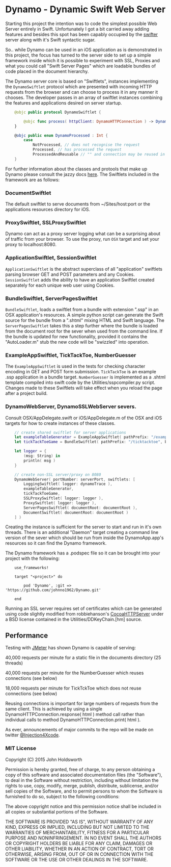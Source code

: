 
# Dynamo - Dynamic Swift Web Server

Starting this project the intention was to code the simplest possible Web Server entirely
in Swift. Unfortunately I got a bit carried away adding features and besides this spot has been
capably occupied by the [swifter](https://github.com/glock45/swifter) server along with it's
Swift syntactic sugar.

So.. while Dynamo can be used in an iOS application as is demonstrated in this project, the focus
has turned to the server side to set up a simple framework inside which it is possible to experiment
with SSL, Proxies and what you could call "Swift Server Pages" which are loadable bundles of code
placed in the document hierarchy.

The Dynamo server core is based on "Swiftlets", instances implementing the `DynamoSwiftlet` protocol
which are presented with incoming HTTP requests from the browser and can choose to process it in any
manner it chooses. The developer passes in an array of swiftlet instances combining the features 
and applications desired on server startup.

```Swift
    @objc public protocol DynamoSwiftlet {

        @objc func process( httpClient: DynamoHTTPConnection ) -> DynamoProcessed    
    }

    @objc public enum DynamoProcessed : Int {
        case
            NotProcessed, // does not recognise the request
            Processed, // has processed the request
            ProcessedAndReusable // "" and connection may be reused in HTTP/1.1
    }
```

For further information about the classes and protools that make up Dynamo please consult the jazzy docs
[here](http://johnholdsworth.com/dynamo/docs/). The Swiftlets included in the framework are as follows:

### DocumentSwiftlet

The default swiftlet to serve documents from ~/Sites/host:port or the applications resources directory for iOS.

### ProxySwiftlet, SSLProxySwiftlet

Dynamo can act as a proxy server logging what can be a surprising about of traffic from your browser.
To use the proxy, run `OSX` target and set your proxy to localhost:8080.

### ApplicationSwiftlet, SessionSwiftlet

`ApplicationSwiftlet` is the abstract superclass of all "application" swiftlets parsing browser GET and POST
parameters and any Cookies. `SessionSwiftlet` adds the ability to have an application Swiftlet
created separately for each unique web user using Cookies.

### BundleSwiftlet, ServerPagesSwiftlet

`BundleSwiftlet`, loads a swiftlet from a bundle with extension ".ssp" in an OSX application's resources.
A simple python script can generate the Swift source for the bundle from a ".shtml" mixing HTML and Swift
language. The `ServerPagesSwiftlet` takes this a step further where the bundle is loaded from the
document root for the sever when used from the command line. If the bundle is updated for new functionality,
provided it contains the "AutoLoader.m" stub the new code will be "swizzled" into operation.

### ExampleAppSwiftlet, TickTackToe, NumberGuesser

The `ExampleAppSwiftlet` is used in the tests for checking character encoding in GET and POST
form submission. `TickTackToe` is an example .ssp application in a bundle target. `NumberGuesser` is 
implemented as a .shtml template compiled into swift code by the Utilities/sspcompiler.py script.
Changes made to these Swiftlets will take effect when you reload the page after a project build.

### DynamoWebServer, DynamoSSLWebServer severs.

Consult OSX/AppDelegate.swift or iOS/AppDelegate.m of the OSX and iOS targets for how to create
instances of these classes. 

```Swift
    // create shared swiftlet for server applications
    let exampleTableGenerator = ExampleAppSwiftlet( pathPrefix: "/example" )
    let tickTackToeGame = BundleSwiftlet( pathPrefix: "/ticktacktoe", bundleName: "TickTackToe" )!

    let logger = {
        (msg: String) in
        println( msg )
    }

    // create non-SSL server/proxy on 8080
    DynamoWebServer( portNumber: serverPort, swiftlets: [
        LoggingSwiftlet( logger: dynamoTrace ),
        exampleTableGenerator,
        tickTackToeGame,
        SSLProxySwiftlet( logger: logger ),
        ProxySwiftlet( logger: logger ),
        ServerPagesSwiftlet( documentRoot: documentRoot ),
        DocumentSwiftlet( documentRoot: documentRoot )
    ] )
```

Creating the instance is sufficient for the server to start and run in it's own threads.
There is an additional "Daemon" target creating a command line version of the sever which should
be run from inside the DynamoApp.app's resources so it can find the Dynamo framework.

The Dynamo framework has a .podspec file so it can be brought into your project with the following:

```
    use_frameworks!

    target "<project>" do

        pod 'Dynamo', :git => 'https://github.com/johnno1962/Dynamo.git'

    end
```

Running an SSL server requires set of certificates which can be generated using code slightly modified
from robbiehanson's [CocoaHTTPServer](https://github.com/robbiehanson/CocoaHTTPServer) under a
BSD license contained in the Utilities/DDKeyChain.[hm] source.

## Performance

Testing with [JMeter](http://jmeter.apache.org/) has shown Dynamo is capable of serving:

40,000 requests per minute for a static file in the documents directory (25 threads)

40,000 requests per minute for the NumberGuesser which reuses connections (see below)

18,000 requests per minute for TickTckToe which does not reuse connections (see below)

Reusing connections is important for large numbers of requests from the same client. This is
achieved by using a single DynamoHTTPConnection.response( html ) method call rather than
individual calls to method DynamoHTTPConnection.print( html ).

As ever, announcements of major commits to the repo will be made on twitter 
[@Injection4Xcode](https://twitter.com/#!/@Injection4Xcode).

### MIT License

Copyright (C) 2015 John Holdsworth

Permission is hereby granted, free of charge, to any person obtaining a copy of this software and associated 
documentation files (the "Software"), to deal in the Software without restriction, including without limitation 
the rights to use, copy, modify, merge, publish, distribute, sublicense, and/or sell copies of the Software, 
and to permit persons to whom the Software is furnished to do so, subject to the following conditions:

The above copyright notice and this permission notice shall be included in all copies or substantial 
portions of the Software.

THE SOFTWARE IS PROVIDED "AS IS", WITHOUT WARRANTY OF ANY KIND, EXPRESS OR IMPLIED, INCLUDING BUT NOT 
LIMITED TO THE WARRANTIES OF MERCHANTABILITY, FITNESS FOR A PARTICULAR PURPOSE AND NONINFRINGEMENT. 
IN NO EVENT SHALL THE AUTHORS OR COPYRIGHT HOLDERS BE LIABLE FOR ANY CLAIM, DAMAGES OR OTHER LIABILITY, 
WHETHER IN AN ACTION OF CONTRACT, TORT OR OTHERWISE, ARISING FROM, OUT OF OR IN CONNECTION WITH THE 
SOFTWARE OR THE USE OR OTHER DEALINGS IN THE SOFTWARE.

